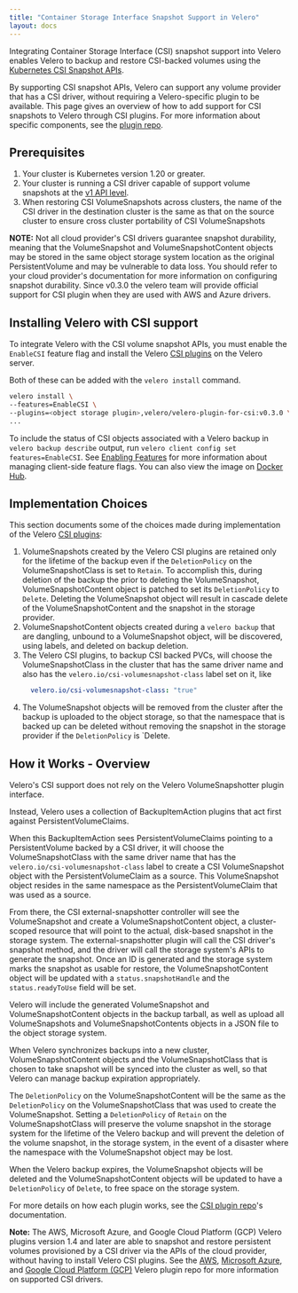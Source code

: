 ```yaml
---
title: "Container Storage Interface Snapshot Support in Velero"
layout: docs
---
```


Integrating Container Storage Interface (CSI) snapshot support into Velero enables Velero to backup and restore CSI-backed volumes using the [Kubernetes CSI Snapshot APIs](https://kubernetes.io/docs/concepts/storage/volume-snapshots/).

By supporting CSI snapshot APIs, Velero can support any volume provider that has a CSI driver, without requiring a Velero-specific plugin to be available. This page gives an overview of how to add support for CSI snapshots to Velero  through CSI plugins. For more information about specific components, see the [plugin repo](https://github.com/vmware-tanzu/velero-plugin-for-csi/).

## Prerequisites

 1. Your cluster is Kubernetes version 1.20 or greater.
 1. Your cluster is running a CSI driver capable of support volume snapshots at the [v1 API level](https://kubernetes.io/blog/2020/12/10/kubernetes-1.20-volume-snapshot-moves-to-ga/).
 1. When restoring CSI VolumeSnapshots across clusters, the name of the CSI driver in the destination cluster is the same as that on the source cluster to ensure cross cluster portability of CSI VolumeSnapshots

**NOTE:** Not all cloud provider's CSI drivers guarantee snapshot durability, meaning that the VolumeSnapshot and VolumeSnapshotContent objects may be stored in the same object storage system location as the original PersistentVolume and may be vulnerable to data loss. You should refer to your cloud provider's documentation for more information on configuring snapshot durability.  Since v0.3.0 the velero team will provide official support for CSI plugin when they are used with AWS and Azure drivers.

## Installing Velero with CSI support

To integrate Velero with the CSI volume snapshot APIs, you must enable the `EnableCSI` feature flag and install the Velero [CSI plugins][2] on the Velero server.

Both of these can be added with the `velero install` command.

```bash
velero install \
--features=EnableCSI \
--plugins=<object storage plugin>,velero/velero-plugin-for-csi:v0.3.0 \
...
```

To include the status of CSI objects associated with a Velero backup in `velero backup describe` output, run `velero client config set features=EnableCSI`.
See [Enabling Features][1] for more information about managing client-side feature flags. You can also view the image on [Docker Hub][3].

## Implementation Choices

This section documents some of the choices made during implementation of the Velero [CSI plugins][2]:

 1. VolumeSnapshots created by the Velero CSI plugins are retained only for the lifetime of the backup even if the `DeletionPolicy` on the VolumeSnapshotClass is set to `Retain`. To accomplish this, during deletion of the backup the prior to deleting the VolumeSnapshot, VolumeSnapshotContent object is patched to set its `DeletionPolicy` to `Delete`. Deleting the VolumeSnapshot object will result in cascade delete of the VolumeSnapshotContent and the snapshot in the storage provider.
 1. VolumeSnapshotContent objects created during a `velero backup` that are dangling, unbound to a VolumeSnapshot object, will be discovered, using labels, and deleted on backup deletion.
 1. The Velero CSI plugins, to backup CSI backed PVCs, will choose the VolumeSnapshotClass in the cluster that has the same driver name and also has the `velero.io/csi-volumesnapshot-class` label set on it, like
    ```yaml
      velero.io/csi-volumesnapshot-class: "true"
    ```
 1. The VolumeSnapshot objects will be removed from the cluster after the backup is uploaded to the object storage, so that the namespace that is backed up can be deleted without removing the snapshot in the storage provider if the `DeletionPolicy` is `Delete.  

## How it Works - Overview

Velero's CSI support does not rely on the Velero VolumeSnapshotter plugin interface.

Instead, Velero uses a collection of BackupItemAction plugins that act first against PersistentVolumeClaims.

When this BackupItemAction sees PersistentVolumeClaims pointing to a PersistentVolume backed by a CSI driver, it will choose the VolumeSnapshotClass with the same driver name that has the `velero.io/csi-volumesnapshot-class` label to create a CSI VolumeSnapshot object with the PersistentVolumeClaim as a source.
This VolumeSnapshot object resides in the same namespace as the PersistentVolumeClaim that was used as a source.

From there, the CSI external-snapshotter controller will see the VolumeSnapshot and create a VolumeSnapshotContent object, a cluster-scoped resource that will point to the actual, disk-based snapshot in the storage system.
The external-snapshotter plugin will call the CSI driver's snapshot method, and the driver will call the storage system's APIs to generate the snapshot.
Once an ID is generated and the storage system marks the snapshot as usable for restore, the VolumeSnapshotContent object will be updated with a `status.snapshotHandle` and the `status.readyToUse` field will be set.

Velero will include the generated VolumeSnapshot and VolumeSnapshotContent objects in the backup tarball, as well as upload all VolumeSnapshots and VolumeSnapshotContents objects in a JSON file to the object storage system.

When Velero synchronizes backups into a new cluster, VolumeSnapshotContent objects and the VolumeSnapshotClass that is chosen to take
snapshot will be synced into the cluster as well, so that Velero can manage backup expiration appropriately.


The `DeletionPolicy` on the VolumeSnapshotContent will be the same as the `DeletionPolicy` on the VolumeSnapshotClass that was used to create the VolumeSnapshot. Setting a `DeletionPolicy` of `Retain` on the VolumeSnapshotClass will preserve the volume snapshot in the storage system for the lifetime of the Velero backup and will prevent the deletion of the volume snapshot, in the storage system, in the event of a disaster where the namespace with the VolumeSnapshot object may be lost.

When the Velero backup expires, the VolumeSnapshot objects will be deleted and the VolumeSnapshotContent objects will be updated to have a `DeletionPolicy` of `Delete`, to free space on the storage system.

For more details on how each plugin works, see the [CSI plugin repo][2]'s documentation.

**Note:** The AWS, Microsoft Azure, and Google Cloud Platform (GCP) Velero plugins version 1.4 and later are able to snapshot and restore persistent volumes provisioned by a CSI driver via the APIs of the cloud provider, without having to install Velero CSI plugins. See the [AWS](https://github.com/vmware-tanzu/velero-plugin-for-aws), [Microsoft Azure](https://github.com/vmware-tanzu/velero-plugin-for-microsoft-azure), and [Google Cloud Platform (GCP)](https://github.com/vmware-tanzu/velero-plugin-for-gcp) Velero plugin repo for more information on supported CSI drivers.

[1]: customize-installation.md#enable-server-side-features
[2]: https://github.com/vmware-tanzu/velero-plugin-for-csi/
[3]: https://hub.docker.com/repository/docker/velero/velero-plugin-for-csi
